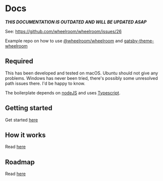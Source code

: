 # Docs

***THIS DOCUMENTATION IS OUTDATED AND WILL BE UPDATED ASAP***

See: https://github.com/wheelroom/wheelroom/issues/26

Example repo on how to use
[@wheelroom/wheelroom](https://www.npmjs.com/package/@wheelroom/wheelroom)
and
[gatsby-theme-wheelroom](https://www.npmjs.com/package/gatsby-theme-wheelroom)

## Required

This has been developed and tested on macOS. Ubuntu should not give any
problems. Windows has never been tried, there's possibly some unresolved path
issues there. I'd be happy to know.

The boilerplate depends on [nodeJS](https://nodejs.org) and uses
[Typescript](https://www.typescriptlang.org).

## Getting started

Get started [here](./getting-started.md)

## How it works

Read [here](./how-it-works.md)

## Roadmap

Read [here](./roadmap.md)
